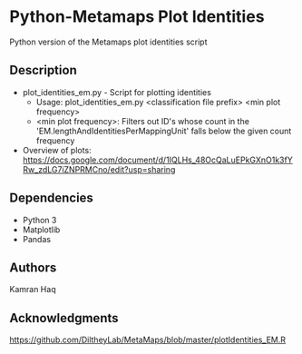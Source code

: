 # Python-Metamaps Plot Identities

Python version of the Metamaps plot identities script


## Description

* plot_identities_em.py - Script for plotting identities
  * Usage: plot_identities_em.py \<classification file prefix> \<min plot frequency>
  * \<min plot frequency>: Filters out ID's whose count in the 'EM.lengthAndIdentitiesPerMappingUnit' falls below the given count frequency
* Overview of plots: https://docs.google.com/document/d/1IQLHs_48OcQaLuEPkGXnO1k3fYRw_zdLG7iZNPRMCno/edit?usp=sharing

## Dependencies

* Python 3
* Matplotlib
* Pandas


## Authors

Kamran Haq

## Acknowledgments

https://github.com/DiltheyLab/MetaMaps/blob/master/plotIdentities_EM.R
